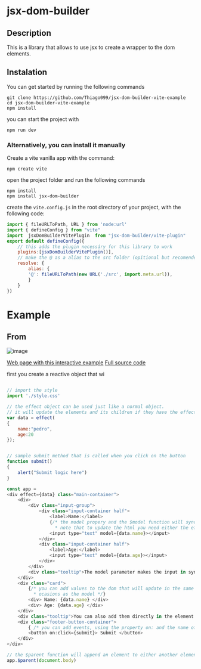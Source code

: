 # jsx-dom-builder

## Description

This is a library that allows to use jsx to create a wrapper to the dom elements.
## Instalation

You can get started by running the following commands
```
git clone https://github.com/Thiago099/jsx-dom-builder-vite-example
cd jsx-dom-builder-vite-example
npm install
```
you can start the project with
```
npm run dev
```

### Alternatively, you can install it manually

Create a vite vanilla app with the command:
```
npm create vite
```
open the project folder and run the following commands
```
npm install
npm install jsx-dom-builder
```

create the `vite.config.js` in the root directory of your project, with the following code:

```js
import { fileURLToPath, URL } from 'node:url'
import { defineConfig } from "vite"
import  jsxDomBuilderVitePlugin  from "jsx-dom-builder/vite-plugin"
export default defineConfig({
    // this adds the plugin necessáry for this library to work
    plugins:[jsxDomBuilderVitePlugin()],
    // make the @ as a alias to the src folder (opitional but recomended)
    resolve: {
        alias: {
        '@': fileURLToPath(new URL('./src', import.meta.url)),
        }
    }
})
```
# Example

## From

![image](https://user-images.githubusercontent.com/66787043/214968406-b38bcd10-20a6-4139-9797-83aac3bd56b1.png)


[Web page with this interactive example](https://thiago099.github.io/jsx-dom-builder-form-example/)
[Full source code](https://github.com/Thiago099/jsx-dom-builder-form-example)

first you create a reactive object that wi
```js

// import the style
import './style.css'

// the effect object can be used just like a normal object.
// it will update the elements and its children if they have the effect property, or $effect function
var data = effect(
{
    name:"pedro",
    age:20
});


// sample submit method that is called when you click on the button
function submit()
{
    alert("Submit logic here")
}

const app = 
<div effect={data} class="main-container">
    <div>
        <div class="input-group">
            <div class="input-container half">
                <label>Name:</label>
                {/* the model propery and the $model function will sync any variable with a input
                  * note that to update the html you need either the effect or the $update function*/}
                <input type="text" model={data.name}></input>
            </div>
            <div class="input-container half">
                <label>Age:</label>
                <input type="text" model={data.age}></input>
            </div>
        </div>
        <div class="tooltip">The model parameter makes the input in sync with any variable.</div>
    </div>
    <div class="card">
        {/* you can add values to the dom that will update in the same
          * ocasions as the model */}
        <div> Name: {data.name} </div>
        <div> Age: {data.age} </div>
    </div>
    <div class="tooltip">You can also add them directly in the element that they will update either using effect or manually using the "element.$update()".</div>
    <div class="footer-button-container">
        { /* you can add events, using the property on: and the name of the event*/ }
        <button on:click={submit}> Submit </button>
    </div>
</div>

// the $parent function will append an element to either another element or a dom element
app.$parent(document.body)
```
